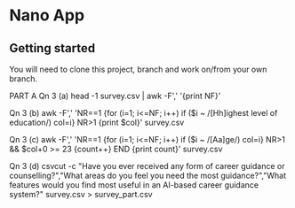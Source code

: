 # Nano App

## Getting started

You will need to clone this project, branch and work on/from your own branch.



PART A 
Qn 3 (a) head -1 survey.csv | awk -F',' '{print NF}'

Qn 3 (b) awk -F',' 'NR==1 {for (i=1; i<=NF; i++) if ($i ~ /[Hh]ighest level of education/) col=i} NR>1 {print $col}' survey.csv

Qn 3 (c) awk -F',' 'NR==1 {for (i=1; i<=NF; i++) if ($i ~ /[Aa]ge/) col=i} NR>1 && $col+0 >= 23 {count++} END {print count}' survey.csv

Qn 3 (d) csvcut -c "Have you ever received any form of career guidance or counselling?","What areas do you feel you need the most guidance?","What features would you find most useful in an AI-based career guidance system?" survey.csv > survey_part.csv